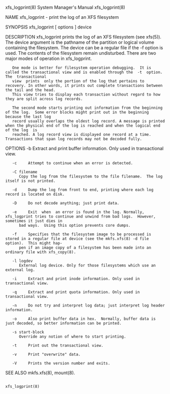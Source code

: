 xfs_logprint(8)							    System Manager's Manual						       xfs_logprint(8)

NAME
       xfs_logprint - print the log of an XFS filesystem

SYNOPSIS
       xfs_logprint [ options ] device

DESCRIPTION
       xfs_logprint  prints  the log of an XFS filesystem (see xfs(5)).	 The device argument is the pathname of the partition or logical volume containing the
       filesystem. The device can be a regular file if the -f option is used. The contents of the filesystem remain undisturbed.  There are two major modes of
       operation in xfs_logprint.

       One mode is better for filesystem operation debugging.  It is called the transactional view and is enabled through the  -t  option.  The	 transactional
       view  prints  only the portion of the log that pertains to recovery. In other words, it prints out complete transactions between the tail and the head.
       This view tries to display each transaction without regard to how they are split across log records.

       The second mode starts printing out information from the beginning of the log.  Some error blocks might print out in the beginning because the last log
       record usually overlaps the oldest log record. A message is printed when the physical end of the log is reached and when the logical end of the log  is
       reached. A log record view is displayed one record at a time. Transactions that span log records may not be decoded fully.

OPTIONS
       -b     Extract and print buffer information. Only used in transactional view.

       -c     Attempt to continue when an error is detected.

       -C filename
	      Copy the log from the filesystem to the file filename.  The log itself is not printed.

       -d     Dump the log from front to end, printing where each log record is located on disk.

       -D     Do not decode anything; just print data.

       -e     Exit  when  an error is found in the log. Normally, xfs_logprint tries to continue and unwind from bad logs.  However, sometimes it just dies in
	      bad ways.	 Using this option prevents core dumps.

       -f     Specifies that the filesystem image to be processed is stored in a regular file at device (see the mkfs.xfs(8) -d file option).  This might hap‐
	      pen if an image copy of a filesystem has been made into an ordinary file with xfs_copy(8).

       -l logdev
	      External log device. Only for those filesystems which use an external log.

       -i     Extract and print inode information. Only used in transactional view.

       -q     Extract and print quota information. Only used in transactional view.

       -n     Do not try and interpret log data; just interpret log header information.

       -o     Also print buffer data in hex.  Normally, buffer data is just decoded, so better information can be printed.

       -s start-block
	      Override any notion of where to start printing.

       -t     Print out the transactional view.

       -v     Print "overwrite" data.

       -V     Prints the version number and exits.

SEE ALSO
       mkfs.xfs(8), mount(8).

																	       xfs_logprint(8)
